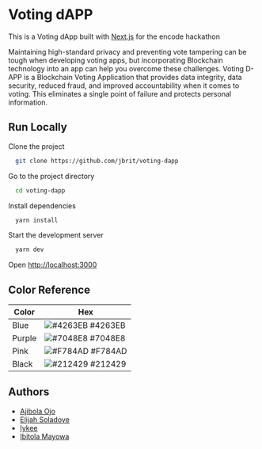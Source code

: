
# Voting dAPP

This is a Voting dApp built with [Next.js](https://nextjs.org/) for the encode hackathon

Maintaining high-standard privacy and preventing vote tampering can be tough when developing voting apps, but incorporating Blockchain technology into an app can help you overcome these challenges.
Voting D-APP is a Blockchain Voting Application that provides data integrity, data security, reduced fraud, and improved accountability when it comes to voting. This eliminates a single point of failure and protects personal information.




## Run Locally

Clone the project

```bash
  git clone https://github.com/jbrit/voting-dapp
```

Go to the project directory

```bash
  cd voting-dapp
```

Install dependencies

```bash
  yarn install
```

Start the development server

```bash
  yarn dev
```
Open [http://localhost:3000](http://localhost:3000)


  ## Color Reference

| Color             | Hex                                                                |
| ----------------- | ------------------------------------------------------------------ |
| Blue | ![#4263EB](https://via.placeholder.com/10/4263EB?text=+) #4263EB |
| Purple | ![#7048E8](https://via.placeholder.com/10/7048E8?text=+) #7048E8 |
| Pink | ![#F784AD](https://via.placeholder.com/10/F784AD?text=+) #F784AD |
| Black | ![#212429](https://via.placeholder.com/10/212429?text=+) #212429 |


## Authors

- [Ajibola Ojo](https://www.github.com/jbrit)
- [Elijah Soladoye](https://www.github.com/showdow96)
- [Iykee](https://github.com/iyke4life)
- [Ibitola Mayowa](https://www.linkedin.com/in/ibitolamayowa/)



  
<!-- To run locally -->
<!-- 
npx hardhat test
npx hardhat node: to startup a local network and create dummy accounts
in your metamask ext, switch to localhost 8484 and import one of the generated accounts using the secret keys
use another terminal and run npx hardhat run scripts/deploy.js --network localhost to deploy contract
-->

